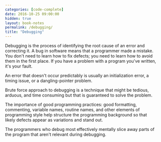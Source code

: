 ```yaml
---
categories: [code-complete]
date: 2016-10-25 09:00:00
hidden: true
layout: book-notes
permalink: /debugging/
title: "Debugging"
---
```


Debugging is the process of identifying the root cause of an error and correcting it. A bug in software means that a programmer made a mistake. You don't need to learn how to fix defects; you need to learn how to avoid them in the first place. If you have a problem with a program you've written, it's your fault.

An error that doesn't occur predictably is usually an initialization error, a timing issue, or a dangling-pointer problem.

Brute force approach to debugging is a technique that might be tedious, arduous, and time consuming but that is guaranteed to solve the problem.

The importance of good programming practices: good formatting, commenting, variable names, routine names, and other elements of programming style help structure the programming background so that likely defects appear as variations and stand out.

The programmers who debug most effectively mentally slice away parts of the program that aren't relevant during debugging.
